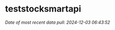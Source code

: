 
<!-- README.md is generated from README.Rmd. Please edit that file -->

# teststocksmartapi

*Date of most recent data pull: 2024-12-03 06:43:52*
